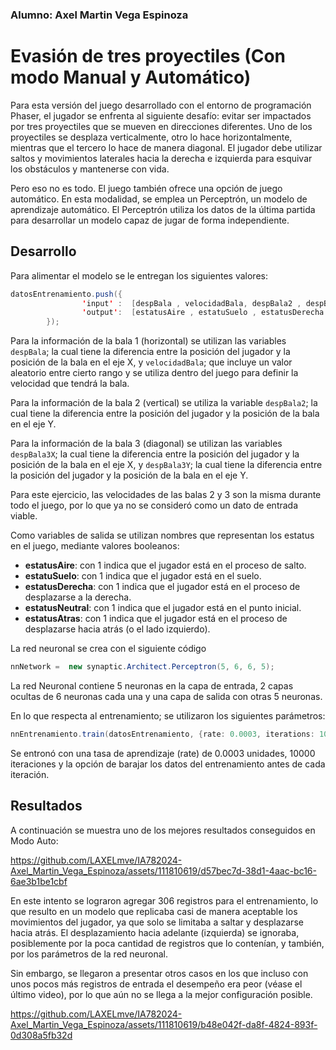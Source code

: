 ### Alumno: Axel Martin Vega Espinoza

# Evasión de tres proyectiles (Con modo Manual y Automático)

Para esta versión del juego desarrollado con el entorno de programación Phaser, el jugador se enfrenta al siguiente desafío: evitar ser impactados por tres proyectiles que se mueven en direcciones diferentes. Uno de los proyectiles se desplaza verticalmente, otro lo hace horizontalmente, mientras que el tercero lo hace de manera diagonal. El jugador debe utilizar saltos y movimientos laterales hacia la derecha e izquierda para esquivar los obstáculos y mantenerse con vida.

Pero eso no es todo. El juego también ofrece una opción de juego automático. En esta modalidad, se emplea un Perceptrón, un modelo de aprendizaje automático. El Perceptrón utiliza los datos de la última partida para desarrollar un modelo capaz de jugar de forma independiente.


## Desarrollo

Para alimentar el modelo se le entregan los siguientes valores:

```Java
datosEntrenamiento.push({
                'input' :  [despBala , velocidadBala, despBala2 , despBala3x, despBala3y],
                'output':  [estatusAire , estatuSuelo , estatusDerecha , estatusNeutral , estatusAtras]
        });
```

Para la información de la bala 1 (horizontal) se utilizan las variables `despBala`; la cual tiene la diferencia entre la posición del jugador y la posición de la bala en el eje X, y `velocidadBala`; que incluye un valor aleatorio entre cierto rango y se utiliza dentro del juego para definir la velocidad que tendrá la bala.   

Para la información de la bala 2 (vertical) se utiliza la variable `despBala2`; la cual tiene la diferencia entre la posición del jugador y la posición de la bala en el eje Y.    

Para la información de la bala 3 (diagonal) se utilizan las variables `despBala3X`; la cual tiene la diferencia entre la posición del jugador y la posición de la bala en el eje X, y `despBala3Y`; la cual tiene la diferencia entre la posición del jugador y la posición de la bala en el eje Y.    

Para este ejercicio, las velocidades de las balas 2 y 3 son la misma durante todo el juego, por lo que ya no se consideró como un dato de entrada viable.

Como variables de salida se utilizan nombres que representan los estatus en el juego, mediante valores booleanos:
* **estatusAire**: con 1 indica que el jugador está en el proceso de salto.
* **estatuSuelo**: con 1 indica que el jugador está en el suelo.
* **estatusDerecha**: con 1 indica que el jugador está en el proceso de desplazarse a la derecha.
* **estatusNeutral**: con 1 indica que el jugador está en el punto inicial.
* **estatusAtras**: con 1 indica que el jugador está en el proceso de desplazarse hacia atrás (o el lado izquierdo).

La red neuronal se crea con el siguiente código

```Java
nnNetwork =  new synaptic.Architect.Perceptron(5, 6, 6, 5);
```

La red Neuronal contiene 5 neuronas en la capa de entrada, 2 capas ocultas de 6 neuronas cada una y una capa de salida con otras 5 neuronas.

En lo que respecta al entrenamiento; se utilizaron los siguientes parámetros:

```Java
nnEntrenamiento.train(datosEntrenamiento, {rate: 0.0003, iterations: 10000, shuffle: true});
```

Se entronó con una tasa de aprendizaje (rate) de 0.0003 unidades, 10000 iteraciones y la opción de barajar los datos del entrenamiento antes de cada iteración.

## Resultados

A continuación se muestra uno de los mejores resultados conseguidos en Modo Auto:

https://github.com/LAXELmve/IA782024-Axel_Martin_Vega_Espinoza/assets/111810619/d57bec7d-38d1-4aac-bc16-6ae3b1be1cbf

En este intento se lograron agregar 306 registros para el entrenamiento, lo que resulto en un modelo que replicaba casi de manera aceptable los movimientos del jugador, ya que solo se limitaba a saltar y desplazarse hacia atrás. El desplazamiento hacia adelante (izquierda) se ignoraba, posiblemente por la poca cantidad de registros que lo contenían, y también, por los parámetros de la red neuronal.

Sin embargo, se llegaron a presentar otros casos en los que incluso con unos pocos más registros de entrada el desempeño era peor (véase el último video), por lo que aún no se llega a la mejor configuración posible.

https://github.com/LAXELmve/IA782024-Axel_Martin_Vega_Espinoza/assets/111810619/b48e042f-da8f-4824-893f-0d308a5fb32d


